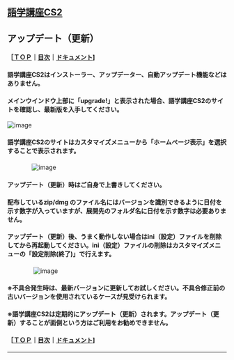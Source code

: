 ## [語学講座CS2](https://csreviser.github.io/CaptureStream2/) 
## アップデート（更新） 　　　
#### ［[ＴＯＰ](./)**｜**[目次](./#目次)**｜**[ドキュメント](./#ドキュメント-1)]
#### 語学講座CS2はインストーラー、アップデーター、自動アップデート機能などはありません。
#### メインウインドウ上部に「upgrade!」と表示された場合、語学講座CS2のサイトを確認し、最新版を入手してください。
![image](https://github.com/user-attachments/assets/db5d81e0-5f3e-4898-a72d-a0c35a4e42bc)
#### 語学講座CS2のサイトはカスタマイズメニューから「ホームページ表示」を選択することで表示されます。
　　　　![image](https://github.com/user-attachments/assets/8b6a0ed1-ed88-4064-907d-042b9a62f4d6)

#### アップデート（更新）時はご自身で上書きしてください。 
#### 配布しているzip/dmg のファイル名にはバージョンを識別できるように日付を示す数字が入っていますが、展開先のフォルダ名に日付を示す数字は必要ありません。
#### アップデート（更新）後、うまく動作しない場合はini（設定）ファイルを削除してから再起動してください。ini（設定）ファイルの削除はカスタマイズメニューの「設定削除(終了)」で行えます。
　　　　 ![image](https://github.com/user-attachments/assets/a7c0fda5-8d1c-47cd-9498-1ca238574d93)
#### ※不具合発生時は、最新バージョンに更新してお試しください。不具合修正前の古いバージョンを使用されているケースが見受けられます。
#### ※語学講座CS2は定期的にアップデート（更新）されます。アップデート（更新）することが面倒という方はご利用をお勧めできません。

#### ［[ＴＯＰ](./)**｜**[目次](./#目次)**｜**[ドキュメント](./#ドキュメント-1)]

***
 <link rel="shortcut icon" type="image/x-icon" href="https://avatars.githubusercontent.com/u/46049273?v=4">
 <meta name="twitter:image:src" content="https://avatars.githubusercontent.com/u/46049273?v=4">


